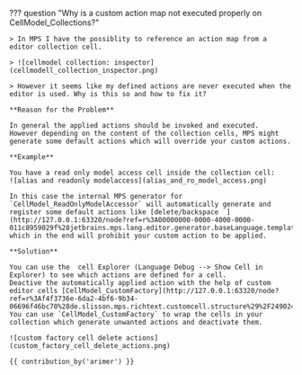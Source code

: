 ??? question "Why is a custom action map not executed properly on CellModel_Collections?"

    > In MPS I have the possiblity to reference an action map from a editor collection cell.

    > ![cellmodel collection: inspector](cellmodell_collection_inspector.png)

    > However it seems like my defined actions are never executed when the editor is used. Why is this so and how to fix it?

    **Reason for the Problem**
    
    In general the applied actions should be invoked and executed.
    However depending on the content of the collection cells, MPS might generate some default actions which will override your custom actions.
    
    **Example**
    
    You have a read only model access cell inside the collection cell:
    ![alias and readonly modelaccess](alias_and_ro_model_access.png)
    
    In this case the internal MPS generator for `CellModel_ReadOnlyModelAccessor` will automatically generate and register some default actions like [delete/backspace  ](http://127.0.0.1:63320/node?ref=r%3A00000000-0000-4000-0000-011c8959029f%28jetbrains.mps.lang.editor.generator.baseLanguage.template.main%40generator%29%2F1225901389718) which in the end will prohibit your custom action to be applied.
    
    **Solution**

    You can use the  cell Explorer (Language Debug --> Show Cell in Explorer) to see which actions are defined for a cell.
    Deactive the automatically applied action with the help of custom editor cells [CellModel_CustomFactory](http://127.0.0.1:63320/node?ref=r%3Af4f3736e-6da2-4bf6-9b34-06696f46bc70%28de.slisson.mps.richtext.customcell.structure%29%2F2490242408670732052). You can use `CellModel_CustomFactory` to wrap the cells in your collection which generate unwanted actions and deactivate them.
    
    ![custom factory cell delete actions](custom_factory_cell_delete_actions.png)

    {{ contribution_by('arimer') }}